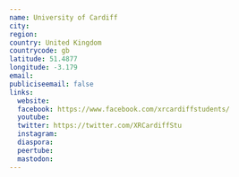 ```yaml
---
name: University of Cardiff
city:
region:
country: United Kingdom
countrycode: gb
latitude: 51.4877
longitude: -3.179
email:
publiciseemail: false
links:
  website:
  facebook: https://www.facebook.com/xrcardiffstudents/
  youtube:
  twitter: https://twitter.com/XRCardiffStu
  instagram:
  diaspora:
  peertube:
  mastodon:
---
```

